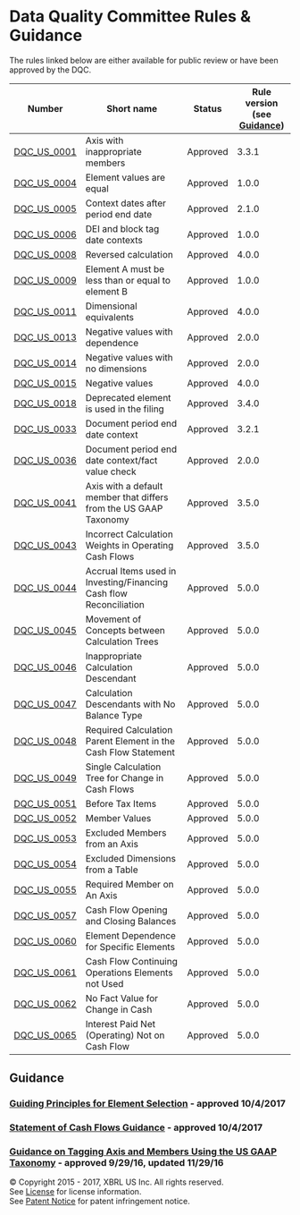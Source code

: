 # Data Quality Committee Rules &amp; Guidance

The rules linked below are either available for public review or have been approved by the DQC.

| Number | Short name | Status | Rule version (see [Guidance](../README.md)) |
| ----- | ----- | ----- | ----- |
| [DQC_US_0001](DQC_US_0001/DQC_0001.md) | Axis with inappropriate members | Approved | 3.3.1 |
| [DQC_US_0004](DQC_US_0004/DQC_0004.md) | Element values are equal | Approved | 1.0.0 |
| [DQC_US_0005](DQC_US_0005/DQC_0005.md) | Context dates after period end date | Approved | 2.1.0 |
| [DQC_US_0006](DQC_US_0006/DQC_0006.md) | DEI and block tag date contexts | Approved | 1.0.0 |
| [DQC_US_0008](DQC_US_0008/DQC_0008.md) | Reversed calculation | Approved | 4.0.0 |
| [DQC_US_0009](DQC_US_0009/DQC_0009.md) | Element A must be less than or equal to element B | Approved | 1.0.0 |
| [DQC_US_0011](DQC_US_0011/DQC_0011.md) | Dimensional equivalents | Approved | 4.0.0 |
| [DQC_US_0013](DQC_US_0013/DQC_0013.md) | Negative values with dependence | Approved | 2.0.0 |
| [DQC_US_0014](DQC_US_0014/DQC_0014.md) | Negative values with no dimensions | Approved | 2.0.0 |
| [DQC_US_0015](DQC_US_0015/DQC_0015.md) | Negative values | Approved | 4.0.0 |
| [DQC_US_0018](DQC_US_0018/DQC_0018.md) | Deprecated element is used in the filing | Approved | 3.4.0 |
| [DQC_US_0033](DQC_US_0033/DQC_0033.md) | Document period end date context | Approved | 3.2.1   |
| [DQC_US_0036](DQC_US_0036/DQC_0036.md) | Document period end date context/fact value check | Approved | 2.0.0 |
| [DQC_US_0041](DQC_US_0041/DQC_0041.md) | Axis with a default member that differs from the US GAAP Taxonomy | Approved | 3.5.0 |
| [DQC_US_0043](DQC_US_0043/DQC_0043.md) | Incorrect Calculation Weights in Operating Cash Flows | Approved | 3.5.0 |
| [DQC_US_0044](DQC_US_0044/DQC_0044.md) | Accrual Items used in Investing/Financing Cash flow Reconciliation | Approved | 5.0.0 |
| [DQC_US_0045](DQC_US_0045/DQC_0045.md) | Movement of Concepts between Calculation Trees | Approved | 5.0.0 |
| [DQC_US_0046](DQC_US_0046/DQC_0046.md) | Inappropriate Calculation Descendant | Approved | 5.0.0 |
| [DQC_US_0047](DQC_US_0047/DQC_0047.md) | Calculation Descendants with No Balance Type | Approved | 5.0.0 |
| [DQC_US_0048](DQC_US_0048/DQC_0048.md) | Required Calculation Parent Element in the Cash Flow Statement | Approved | 5.0.0 |
| [DQC_US_0049](DQC_US_0049/DQC_0049.md) | Single Calculation Tree for Change in Cash Flows | Approved | 5.0.0 |
| [DQC_US_0051](DQC_US_0051/DQC_0051.md) | Before Tax Items | Approved | 5.0.0 |
| [DQC_US_0052](DQC_US_0052/DQC_0052.md) | Member Values | Approved | 5.0.0 |
| [DQC_US_0053](DQC_US_0053/DQC_0053.md) | Excluded Members from an Axis | Approved | 5.0.0 |
| [DQC_US_0054](DQC_US_0054/DQC_0054.md) | Excluded Dimensions from a Table | Approved | 5.0.0 |
| [DQC_US_0055](DQC_US_0055/DQC_0055.md) | Required Member on An Axis | Approved | 5.0.0 |
| [DQC_US_0057](DQC_US_0057/DQC_0057.md) | Cash Flow Opening and Closing Balances | Approved | 5.0.0 |
| [DQC_US_0060](DQC_US_0060/DQC_0060.md) | Element Dependence for Specific Elements | Approved | 5.0.0 |
| [DQC_US_0061](DQC_US_0061/DQC_0061.md) | Cash Flow Continuing Operations Elements not Used | Approved | 5.0.0 |
| [DQC_US_0062](DQC_US_0062/DQC_0062.md) | No Fact Value for Change in Cash | Approved | 5.0.0 |
| [DQC_US_0065](DQC_US_0065/DQC_0065.md) | Interest Paid Net (Operating) Not on Cash Flow | Approved | 5.0.0 |


## Guidance
### <a href="https://github.com/DataQualityCommittee/documentation/blob/master/guidance/GuidingPrinciples.pdf" target="_blank">Guiding Principles for Element Selection</a> - approved 10/4/2017   
### <a href="https://github.com/DataQualityCommittee/documentation/blob/master/guidance/cashflows.md" target="_blank">Statement of Cash Flows Guidance</a> - approved 10/4/2017   
### <a href="https://github.com/DataQualityCommittee/documentation/blob/master/guidance/tagging.md" target="_blank">Guidance on Tagging Axis and Members Using the US GAAP Taxonomy</a> - approved 9/29/16, updated 11/29/16

© Copyright 2015 - 2017, XBRL US Inc. All rights reserved.   
See [License](https://xbrl.us/dqc-license) for license information.  
See [Patent Notice](https://xbrl.us/dqc-patent) for patent infringement notice.
